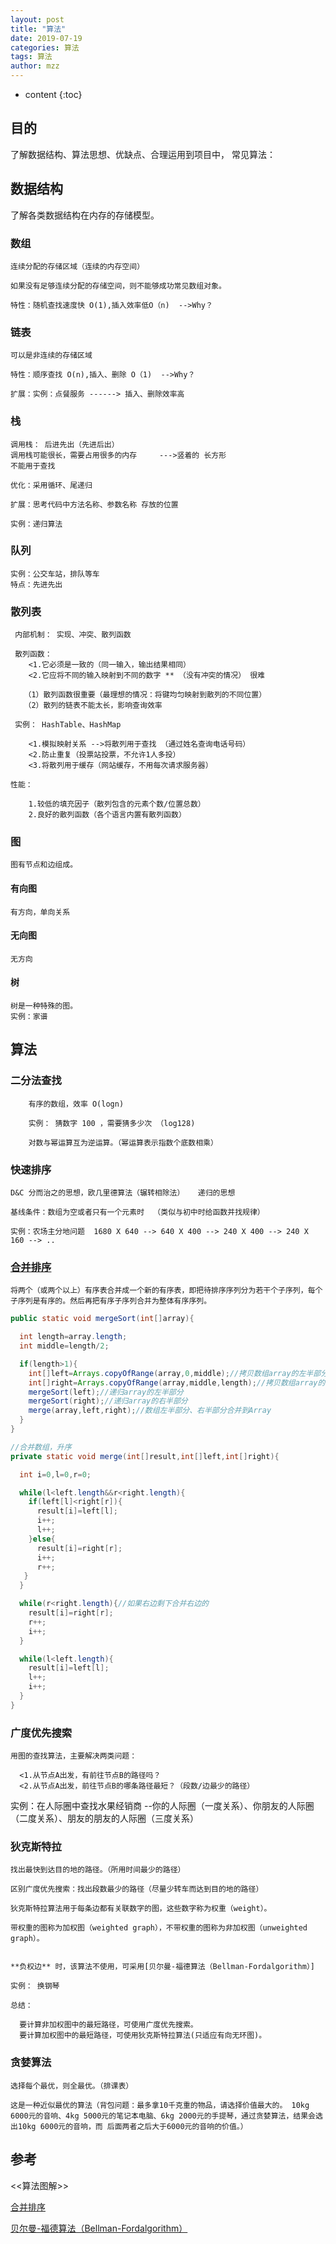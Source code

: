 ```yaml
---
layout: post
title: "算法"
date: 2019-07-19
categories: 算法
tags: 算法
author: mzz
---
```


* content
{:toc}

## 目的

了解数据结构、算法思想、优缺点、合理运用到项目中，
常见算法：

## 数据结构

了解各类数据结构在内存的存储模型。

### 数组

    连续分配的存储区域（连续的内存空间）

    如果没有足够连续分配的存储空间，则不能够成功常见数组对象。

    特性：随机查找速度快 O(1),插入效率低O（n)  -->Why？

### 链表

    可以是非连续的存储区域

    特性：顺序查找 O(n),插入、删除 O（1)  -->Why？

    扩展：实例：点餐服务 ------> 插入、删除效率高

### 栈

    调用栈： 后进先出（先进后出）
    调用栈可能很长，需要占用很多的内存     --->竖着的 长方形
    不能用于查找

    优化：采用循环、尾递归

    扩展：思考代码中方法名称、参数名称 存放的位置

    实例：递归算法

### 队列

    实例：公交车站，排队等车
    特点：先进先出

### 散列表

     内部机制： 实现、冲突、散列函数

     散列函数：
        <1.它必须是一致的（同一输入，输出结果相同）
        <2.它应将不同的输入映射到不同的数字 ** （没有冲突的情况） 很难

       （1）散列函数很重要（最理想的情况：将键均匀映射到散列的不同位置）
       （2）散列的链表不能太长，影响查询效率

     实例： HashTable、HashMap

        <1.模拟映射关系 -->将散列用于查找 （通过姓名查询电话号码）
        <2.防止重复（投票站投票，不允许1人多投）
        <3.将散列用于缓存（网站缓存，不用每次请求服务器）

    性能：

        1.较低的填充因子（散列包含的元素个数/位置总数）
        2.良好的散列函数（各个语言内置有散列函数）

### 图

    图有节点和边组成。

#### 有向图

    有方向，单向关系

#### 无向图

    无方向

#### 树

    树是一种特殊的图。
    实例：家谱

## 算法

### 二分法查找

        有序的数组，效率 O(logn)

        实例： 猜数字 100 ，需要猜多少次 （log128)

        对数与幂运算互为逆运算。（幂运算表示指数个底数相乘）

### 快速排序

    D&C 分而治之的思想，欧几里德算法（辗转相除法）   递归的思想

    基线条件：数组为空或者只有一个元素时  （类似与初中时给函数并找规律）

    实例：农场主分地问题  1680 X 640 --> 640 X 400 --> 240 X 400 --> 240 X 160 --> ..

### [合并排序](https://baike.baidu.com/item/%E5%90%88%E5%B9%B6%E6%8E%92%E5%BA%8F/2669171?fr=aladdin)

```
将两个（或两个以上）有序表合并成一个新的有序表，即把待排序序列分为若干个子序列，每个子序列是有序的。然后再把有序子序列合并为整体有序序列。
```

```java
public static void mergeSort(int[]array){

  int length=array.length;
  int middle=length/2;

  if(length>1){
    int[]left=Arrays.copyOfRange(array,0,middle);//拷贝数组array的左半部分
    int[]right=Arrays.copyOfRange(array,middle,length);//拷贝数组array的右半部分
    mergeSort(left);//递归array的左半部分
    mergeSort(right);//递归array的右半部分
    merge(array,left,right);//数组左半部分、右半部分合并到Array
  }
}

//合并数组，升序
private static void merge(int[]result,int[]left,int[]right){

  int i=0,l=0,r=0;

  while(l<left.length&&r<right.length){
    if(left[l]<right[r]){
      result[i]=left[l];
      i++;
      l++;
    }else{
      result[i]=right[r];
      i++;
      r++;
   }
  }

  while(r<right.length){//如果右边剩下合并右边的
    result[i]=right[r];
    r++;
    i++;
  }

  while(l<left.length){
    result[i]=left[l];
    l++;
    i++;
  }
}
```

### 广度优先搜索

```
用图的查找算法，主要解决两类问题：

  <1.从节点A出发，有前往节点B的路径吗？
  <2.从节点A出发，前往节点B的哪条路径最短？（段数/边最少的路径）
```

实例：在人际圈中查找水果经销商 --你的人际圈（一度关系）、你朋友的人际圈（二度关系）、朋友的朋友的人际圈（三度关系）

### 狄克斯特拉

    找出最快到达目的地的路径。（所用时间最少的路径）

    区别广度优先搜索：找出段数最少的路径（尽量少转车而达到目的地的路径）

    狄克斯特拉算法用于每条边都有关联数字的图，这些数字称为权重（weight）。

    带权重的图称为加权图（weighted graph），不带权重的图称为非加权图（unweighted graph）。


    **负权边** 时，该算法不使用，可采用[贝尔曼-福德算法（Bellman-Fordalgorithm）]

    实例： 换钢琴

    总结：

      要计算非加权图中的最短路径，可使用广度优先搜索。
      要计算加权图中的最短路径，可使用狄克斯特拉算法(只适应有向无环图)。

### 贪婪算法

    选择每个最优，则全最优。（排课表）

    这是一种近似最优的算法（背包问题：最多拿10千克重的物品，请选择价值最大的。 10kg 6000元的音响、4kg 5000元的笔记本电脑、6kg 2000元的手提琴，通过贪婪算法，结果会选出10kg 6000元的音响，而 后面两者之后大于6000元的音响的价值。）

## 参考

<<算法图解>>

[合并排序](https://baike.baidu.com/item/%E5%90%88%E5%B9%B6%E6%8E%92%E5%BA%8F/2669171?fr=aladdin)

[贝尔曼-福德算法（Bellman-Fordalgorithm）](https://baike.baidu.com/item/Bellman-Ford%E7%AE%97%E6%B3%95/1089090?fr=aladdin)
